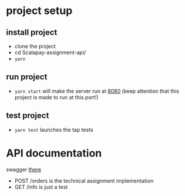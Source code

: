 # project setup 
## install project

* clone the project
* cd Scalapay-assignment-api/
* `yarn`

## run project

* `yarn start` will make the server run at [8080](http://localhost:8080) (keep attention that this project is made to run at this port!)

## test project


*  `yarn test` launches the tap tests

# API documentation
 
swagger [there](http://localhost:8080/documentation/static/index.html)
* POST /orders is the technical assignment implementation
* GET /info is just a test 
